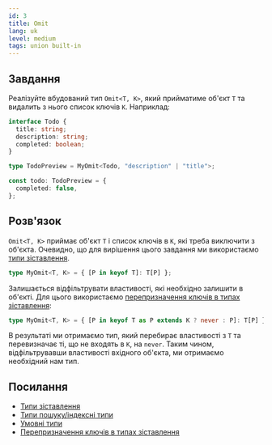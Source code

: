 ```yaml
---
id: 3
title: Omit
lang: uk
level: medium
tags: union built-in
---
```


## Завдання

Реалізуйте вбудований тип `Omit<T, K>`, який прийматиме об'єкт `T` та видалить з нього список ключів `K`.
Наприклад:

```typescript
interface Todo {
  title: string;
  description: string;
  completed: boolean;
}

type TodoPreview = MyOmit<Todo, "description" | "title">;

const todo: TodoPreview = {
  completed: false,
};
```

## Розв'язок

`Omit<T, K>` приймає об'єкт `T` і список ключів в `K`, які треба виключити з об'єкта.
Очевидно, що для вирішення цього завдання ми використаємо [типи зіставлення](https://www.typescriptlang.org/docs/handbook/2/mapped-types.html).

```typescript
type MyOmit<T, K> = { [P in keyof T]: T[P] };
```

Залишається відфільтрувати властивості, які необхідно залишити в об'єкті.
Для цього використаємо [перепризначення ключів в типах зіставлення](https://www.typescriptlang.org/docs/handbook/release-notes/typescript-4-1.html#key-remapping-in-mapped-types):

```typescript
type MyOmit<T, K> = { [P in keyof T as P extends K ? never : P]: T[P] };
```

В результаті ми отримаємо тип, який перебирає властивості з `T` та перевизначає ті, що не входять в `K`, на `never`.
Таким чином, відфільтрувавши властивості вхідного об'єкта, ми отримаємо необхідний нам тип.

## Посилання

- [Типи зіставлення](https://www.typescriptlang.org/docs/handbook/2/mapped-types.html)
- [Типи пошуку/індексні типи](https://www.typescriptlang.org/docs/handbook/2/indexed-access-types.html)
- [Умовні типи](https://www.typescriptlang.org/docs/handbook/2/conditional-types.html)
- [Перепризначення ключів в типах зіставлення](https://www.typescriptlang.org/docs/handbook/release-notes/typescript-4-1.html#key-remapping-in-mapped-types)
